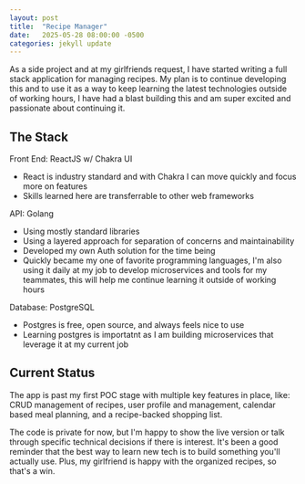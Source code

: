```yaml
---
layout: post
title:  "Recipe Manager"
date:   2025-05-28 08:00:00 -0500
categories: jekyll update
---
```


As a side project and at my girlfriends request, I have started writing a full stack application for managing recipes. My plan is to continue developing this and to use it as a way to keep learning the latest technologies outside of working hours, I have had a blast building this and am super excited and passionate about continuing it.

## The Stack

Front End: ReactJS w/ Chakra UI

- React is industry standard and with Chakra I can move quickly and focus more on features
- Skills learned here are transferrable to other web frameworks

API: Golang

- Using mostly standard libraries
- Using a layered approach for separation of concerns and maintainability
- Developed my own Auth solution for the time being
- Quickly became my one of favorite programming languages, I'm also using it daily at my job to develop microservices and tools for my teammates, this will help me continue learning it outside of working hours

Database: PostgreSQL

- Postgres is free, open source, and always feels nice to use
- Learning postgres is importatnt as I am building microservices that leverage it at my current job

## Current Status

The app is past my first POC stage with multiple key features in place, like: CRUD management of recipes, user profile and management, calendar based meal planning, and a recipe-backed shopping list.

The code is private for now, but I'm happy to show the live version or talk through specific technical decisions if there is interest.
It's been a good reminder that the best way to learn new tech is to build something you'll actually use. Plus, my girlfriend is happy with the organized recipes, so that's a win.
